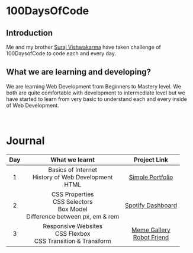 # 100DaysOfCode

## Introduction

Me and my brother [Suraj Vishwakarma](https://github.com/surajondev) have taken challenge of 100DaysofCode to code each and every day. 

## What we are learning and developing?

We are learning Web Development from Beginners to Mastery level. We both are quite comfortable with development to intermediate level but 
we have started to learn from very basic to understand each and every inside of Web Development.

<br>

# Journal

| Day |                                What we learnt                               |               Project Link              |
|:---:|:--------------------------------------------------------------------------:|:---------------------------------------:|
| 1   | Basics of Internet <br> History of Web Development <br> HTML                   | [Simple Portfolio](https://100daysofcode-day1.netlify.app/) |
| 2   | CSS Properties <br> CSS Selectors <br> Box Model <br> Difference between px, em & rem | [Spotify Dashboard](https://100daysofcode-day2.netlify.app/) |
| 3   | Responsive Websites <br> CSS Flexbox <br> CSS Transition & Transform | [Meme Gallery](https://100daysofcode-day3.netlify.app/) <br> [Robot Friend](https://100daysofcode-day3-robot.netlify.app/) |